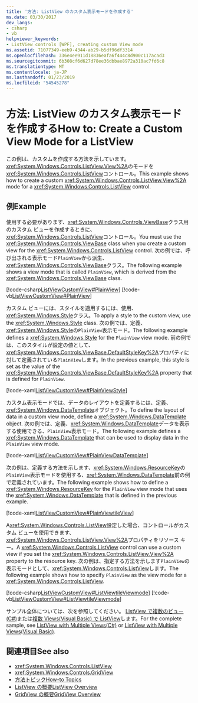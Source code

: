 ```yaml
---
title: '方法: ListView のカスタム表示モードを作成する'
ms.date: 03/30/2017
dev_langs:
- csharp
- vb
helpviewer_keywords:
- ListView controls [WPF], creating custom View mode
ms.assetid: 71077349-eeb9-4344-ab29-b5df96df3314
ms.openlocfilehash: 336e4ee911d18836eafa6f444c8d900c117acad3
ms.sourcegitcommit: 6b308cf6d627d78ee36dbbae8972a310ac7fd6c8
ms.translationtype: MT
ms.contentlocale: ja-JP
ms.lasthandoff: 01/23/2019
ms.locfileid: "54545278"
---
```

# <a name="how-to-create-a-custom-view-mode-for-a-listview"></a><span data-ttu-id="a3c62-102">方法: ListView のカスタム表示モードを作成する</span><span class="sxs-lookup"><span data-stu-id="a3c62-102">How to: Create a Custom View Mode for a ListView</span></span>
<span data-ttu-id="a3c62-103">この例は、カスタムを作成する方法を示しています。<xref:System.Windows.Controls.ListView.View%2A>のモードを<xref:System.Windows.Controls.ListView>コントロール。</span><span class="sxs-lookup"><span data-stu-id="a3c62-103">This example shows how to create a custom <xref:System.Windows.Controls.ListView.View%2A> mode for a <xref:System.Windows.Controls.ListView> control.</span></span>  
  
## <a name="example"></a><span data-ttu-id="a3c62-104">例</span><span class="sxs-lookup"><span data-stu-id="a3c62-104">Example</span></span>  
 <span data-ttu-id="a3c62-105">使用する必要があります、<xref:System.Windows.Controls.ViewBase>クラス用のカスタム ビューを作成するときに、<xref:System.Windows.Controls.ListView>コントロール。</span><span class="sxs-lookup"><span data-stu-id="a3c62-105">You must use the <xref:System.Windows.Controls.ViewBase> class when you create a custom view for the <xref:System.Windows.Controls.ListView> control.</span></span> <span data-ttu-id="a3c62-106">次の例では、呼び出される表示モード`PlainView`から派生、<xref:System.Windows.Controls.ViewBase>クラス。</span><span class="sxs-lookup"><span data-stu-id="a3c62-106">The following example shows a view mode that is called `PlainView`, which is derived from the <xref:System.Windows.Controls.ViewBase> class.</span></span>  
  
 [!code-csharp[ListViewCustomView#PlainView](../../../../samples/snippets/csharp/VS_Snippets_Wpf/ListViewCustomView/CSharp/PlainView.cs#plainview)]
 [!code-vb[ListViewCustomView#PlainView](../../../../samples/snippets/visualbasic/VS_Snippets_Wpf/ListViewCustomView/visualbasic/plainview.vb#plainview)]  
  
 <span data-ttu-id="a3c62-107">カスタム ビューには、スタイルを適用するには、使用、<xref:System.Windows.Style>クラス。</span><span class="sxs-lookup"><span data-stu-id="a3c62-107">To apply a style to the custom view, use the <xref:System.Windows.Style> class.</span></span> <span data-ttu-id="a3c62-108">次の例では、定義、<xref:System.Windows.Style>の`PlainView`表示モード。</span><span class="sxs-lookup"><span data-stu-id="a3c62-108">The following example defines a <xref:System.Windows.Style> for the `PlainView` view mode.</span></span> <span data-ttu-id="a3c62-109">前の例では、このスタイルが設定の値として、<xref:System.Windows.Controls.ViewBase.DefaultStyleKey%2A>プロパティに対して定義されている`PlainView`します。</span><span class="sxs-lookup"><span data-stu-id="a3c62-109">In the previous example, this style is set as the value of the <xref:System.Windows.Controls.ViewBase.DefaultStyleKey%2A> property that is defined for `PlainView`.</span></span>  
  
 [!code-xaml[ListViewCustomView#PlainViewStyle](../../../../samples/snippets/csharp/VS_Snippets_Wpf/ListViewCustomView/CSharp/Themes/Generic.xaml#plainviewstyle)]  
  
 <span data-ttu-id="a3c62-110">カスタム表示モードでは、データのレイアウトを定義するには、定義、<xref:System.Windows.DataTemplate>オブジェクト。</span><span class="sxs-lookup"><span data-stu-id="a3c62-110">To define the layout of data in a custom view mode, define a <xref:System.Windows.DataTemplate> object.</span></span> <span data-ttu-id="a3c62-111">次の例では、定義、<xref:System.Windows.DataTemplate>データを表示する使用できる、`PlainView`表示モード。</span><span class="sxs-lookup"><span data-stu-id="a3c62-111">The following example defines a <xref:System.Windows.DataTemplate> that can be used to display data in the `PlainView` view mode.</span></span>  
  
 [!code-xaml[ListViewCustomView#PlainViewDataTemplate](../../../../samples/snippets/csharp/VS_Snippets_Wpf/ListViewCustomView/CSharp/Window1.xaml#plainviewdatatemplate)]  
  
 <span data-ttu-id="a3c62-112">次の例は、定義する方法を示します、<xref:System.Windows.ResourceKey>の`PlainView`表示モードを使用する、<xref:System.Windows.DataTemplate>前の例で定義されています。</span><span class="sxs-lookup"><span data-stu-id="a3c62-112">The following example shows how to define a <xref:System.Windows.ResourceKey> for the `PlainView` view mode that uses the <xref:System.Windows.DataTemplate> that is defined in the previous example.</span></span>  
  
 [!code-xaml[ListViewCustomView#PlainViewtileView](../../../../samples/snippets/csharp/VS_Snippets_Wpf/ListViewCustomView/CSharp/Window1.xaml#plainviewtileview)]  
  
 <span data-ttu-id="a3c62-113">A<xref:System.Windows.Controls.ListView>設定した場合、コントロールがカスタム ビューを使用できます、<xref:System.Windows.Controls.ListView.View%2A>プロパティをリソース キー。</span><span class="sxs-lookup"><span data-stu-id="a3c62-113">A <xref:System.Windows.Controls.ListView> control can use a custom view if you set the <xref:System.Windows.Controls.ListView.View%2A> property to the resource key.</span></span> <span data-ttu-id="a3c62-114">次の例は、指定する方法を示します`PlainView`の表示モードとして、<xref:System.Windows.Controls.ListView>します。</span><span class="sxs-lookup"><span data-stu-id="a3c62-114">The following example shows how to specify `PlainView` as the view mode for a <xref:System.Windows.Controls.ListView>.</span></span>  
  
 [!code-csharp[ListViewCustomView#ListViewtileViewmode](../../../../samples/snippets/csharp/VS_Snippets_Wpf/ListViewCustomView/CSharp/Window1.xaml.cs#listviewtileviewmode)]
 [!code-vb[ListViewCustomView#ListViewtileViewmode](../../../../samples/snippets/visualbasic/VS_Snippets_Wpf/ListViewCustomView/visualbasic/window1.xaml.vb#listviewtileviewmode)]  
  
 <span data-ttu-id="a3c62-115">サンプル全体については、次を参照してください。 [ListView で複数のビュー (C#)](https://github.com/dotnet/samples/tree/master/snippets/csharp/VS_Snippets_Wpf/ListViewCustomView/CSharp)または[複数 Views(Visual Basic) で ListView](https://github.com/dotnet/samples/tree/master/snippets/visualbasic/VS_Snippets_Wpf/ListViewCustomView/visualbasic)します。</span><span class="sxs-lookup"><span data-stu-id="a3c62-115">For the complete sample, see [ListView with Multiple Views(C#)](https://github.com/dotnet/samples/tree/master/snippets/csharp/VS_Snippets_Wpf/ListViewCustomView/CSharp) or [ListView with Multiple Views(Visual Basic)](https://github.com/dotnet/samples/tree/master/snippets/visualbasic/VS_Snippets_Wpf/ListViewCustomView/visualbasic).</span></span>  
  
## <a name="see-also"></a><span data-ttu-id="a3c62-116">関連項目</span><span class="sxs-lookup"><span data-stu-id="a3c62-116">See also</span></span>
- <xref:System.Windows.Controls.ListView>
- <xref:System.Windows.Controls.GridView>
- [<span data-ttu-id="a3c62-117">方法トピック</span><span class="sxs-lookup"><span data-stu-id="a3c62-117">How-to Topics</span></span>](../../../../docs/framework/wpf/controls/listview-how-to-topics.md)
- [<span data-ttu-id="a3c62-118">ListView の概要</span><span class="sxs-lookup"><span data-stu-id="a3c62-118">ListView Overview</span></span>](../../../../docs/framework/wpf/controls/listview-overview.md)
- [<span data-ttu-id="a3c62-119">GridView の概要</span><span class="sxs-lookup"><span data-stu-id="a3c62-119">GridView Overview</span></span>](../../../../docs/framework/wpf/controls/gridview-overview.md)
